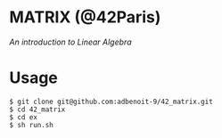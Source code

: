 # MATRIX (@42Paris)
*An introduction to Linear Algebra*

# Usage
```
$ git clone git@github.com:adbenoit-9/42_matrix.git
$ cd 42_matrix
$ cd ex
$ sh run.sh
```